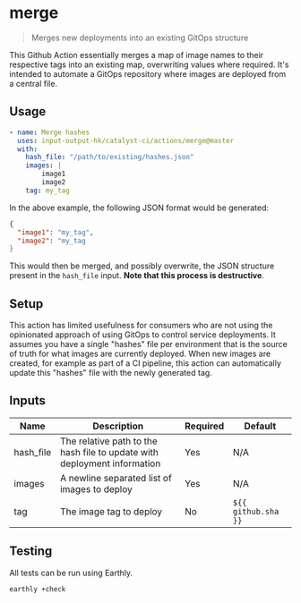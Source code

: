 # merge

> Merges new deployments into an existing GitOps structure

This Github Action essentially merges a map of image names to their respective tags into an existing map, overwriting values where
required.
It's intended to automate a GitOps repository where images are deployed from a central file.

## Usage

```yaml
- name: Merge hashes
  uses: input-output-hk/catalyst-ci/actions/merge@master
  with:
    hash_file: "/path/to/existing/hashes.json"
    images: |
        image1
        image2
    tag: my_tag
```

In the above example, the following JSON format would be generated:

```json
{
  "image1": "my_tag",
  "image2": "my_tag
}
```

This would then be merged, and possibly overwrite, the JSON structure present
in the `hash_file` input. **Note that this process is destructive**.

## Setup

This action has limited usefulness for consumers who are not using the opinionated approach of using GitOps to control service
deployments.
It assumes you have a single "hashes" file per environment that is the source of truth for what images are currently deployed.
When new images are created, for example as part of a CI pipeline, this action can automatically update this "hashes" file with the
newly generated tag.

## Inputs

| Name      | Description                                                              | Required | Default             |
| --------- | ------------------------------------------------------------------------ | -------- | ------------------- |
| hash_file | The relative path to the hash file to update with deployment information | Yes      | N/A                 |
| images    | A newline separated list of images to deploy                             | Yes      | N/A                 |
| tag       | The image tag to deploy                                                  | No       | `${{ github.sha }}` |

## Testing

All tests can be run using Earthly.

```bash
earthly +check
```
